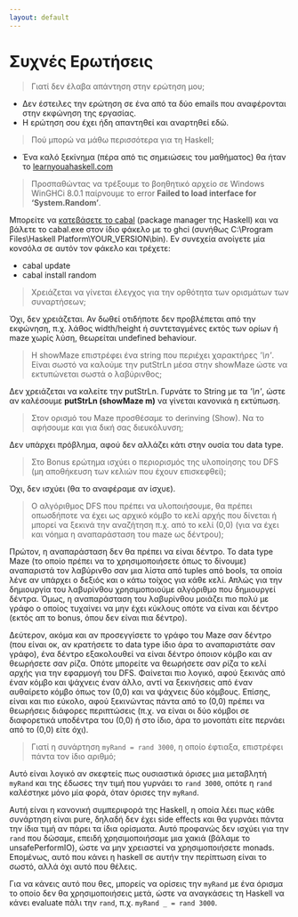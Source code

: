 ```yaml
---
layout: default
---
```


# [](#header-1)Συχνές Ερωτήσεις


> Γιατί δεν έλαβα απάντηση στην ερώτηση μου;

* Δεν έστειλες την ερώτηση σε ένα από τα δύο emails που αναφέρονται στην
εκφώνηση της εργασίας.
* Η ερώτηση σου έχει ήδη απαντηθεί και αναρτηθεί εδώ.

> Πού μπορώ να μάθω περισσότερα για τη Haskell;

* Ένα καλό ξεκίνημα (πέρα από τις σημειώσεις του μαθήματος) θα ήταν το
[learnyouahaskell.com](http://learnyouahaskell.com)

> Προσπαθώντας να τρέξουμε το βοηθητικό αρχείο σε Windows WinGHCi 8.0.1 παίρνουμε
το error **Failed to load interface for ‘System.Random’**.

Μπορείτε να [κατεβάσετε το cabal](https://www.haskell.org/cabal/release/cabal-install-1.24.0.2/cabal-install-1.24.0.2-x86_64-unknown-mingw32.zip)
(package manager της Ηaskell) και να βάλετε το cabal.exe στον ίδιο φάκελο με το
ghci (συνήθως C:\Program Files\Haskell Platform\YOUR_VERSION\bin). Εν συνεχεία
ανοίγετε μία κονσόλα σε αυτόν τον φάκελο και τρέχετε:

* cabal update
* cabal install random

> Χρειάζεται να γίνεται έλεγχος για την ορθότητα των ορισμάτων των συναρτήσεων;

Όχι, δεν χρειάζεται. Αν δωθεί οτιδήποτε δεν προβλέπεται από την εκφώνηση, π.χ.
λάθος width/height ή συντεταγμένες εκτός των ορίων ή maze χωρίς λύση, θεωρείται
undefined behaviour.

> Η showMaze επιστρέφει ένα string που περιέχει χαρακτήρες *'\n'*. Είναι σωστό να
καλούμε την putStrLn μέσα στην showMaze ώστε να εκτυπώνεται σωστά ο λαβύρινθος;

Δεν χρειάζεται να καλείτε την putStrLn. Γυρνάτε το String με τα *'\n'*, ώστε αν
καλέσουμε **putStrLn (showMaze m)** να γίνεται κανονικά η εκτύπωση.

> Στον ορισμό του Maze προσθέσαμε το derinving (Show). Να το αφήσουμε και για
δική σας διευκόλυνση;

Δεν υπάρχει πρόβλημα, αφού δεν αλλάζει κάτι στην ουσία του data type.

> Στο Bonus ερώτημα ισχύει ο περιορισμός της υλοποίησης του DFS (μη αποθήκευση
των κελιών που έχουν επισκεφθεί);

Όχι, δεν ισχύει (θα το αναφέραμε αν ίσχυε).

> Ο αλγόριθμος DFS που πρέπει να υλοποιήσουμε, θα πρέπει οπωσδήποτε να έχει ως
αρχικό κόμβο το κελί αρχής που δίνεται ή μπορεί να ξεκινά την αναζήτηση π.χ. από
το κελί (0,0) (για να έχει και νόημα η αναπαράσταση του maze ως δέντρου);

Πρώτον, η αναπαράσταση δεν θα πρέπει να είναι δέντρο. Το data type Maze (το
οποίο πρέπει να το χρησιμοποιήσετε όπως το δίνουμε) αναπαριστά τον λαβύρινθο σαν
μια λίστα από tuples από bools, τα οποία λένε αν υπάρχει ο δεξιός και ο κάτω
τοίχος για κάθε κελί. Απλώς για την δημιουργία του λαβυρίνθου χρησιμοποιούμε
αλγόριθμο που δημιουργεί δέντρα. Όμως, η αναπαράσταση του λαβυρίνθου μοιάζει πιο
πολύ με γράφο ο οποίος τυχαίνει να μην έχει κύκλους οπότε να είναι και δέντρο
(εκτός απ το bonus, όπου δεν είναι πια δέντρο).

Δεύτερον, ακόμα και αν προσεγγίσετε το γράφο του Maze σαν δέντρο (που είναι οκ,
αν κρατήσετε το data type ίδιο άρα το αναπαριστάτε σαν γράφο), ένα δέντρο
εξακολουθεί να είναι δέντρο όποιον κόμβο και αν θεωρήσετε σαν ρίζα. Οπότε
μπορείτε να θεωρήσετε σαν ρίζα το κελί αρχής για την εφαρμογή του DFS. Φαίνεται 
πιο λογικό, αφού ξεκινάς από έναν κόμβο και ψάχνεις έναν άλλο, αντί να ξεκινήσεις
από έναν αυθαίρετο κόμβο όπως τον (0,0) και να ψάχνεις δύο κόμβους. Επίσης, είναι
και πιο εύκολο, αφού ξεκινώντας πάντα από το (0,0) πρέπει να θεωρήσεις διάφορες
περιπτώσεις (π.χ. να είναι οι δύο κόμβοι σε διαφορετικά υποδέντρα του (0,0) ή στο
ίδιο, άρα το μονοπάτι είτε περνάει από το (0,0) είτε όχι).

> Γιατί η συνάρτηση `myRand = rand 3000`, η οποίο έφτιαξα, επιστρέφει πάντα τον
ίδιο αριθμό;

Αυτό είναι λογικό αν σκεφτείς πως ουσιαστικά όρισες μια μεταβλητή `myRand` και
της έδωσες την τιμή που γυρνάει το `rand 3000`, οπότε η `rand` καλέστηκε μόνο
μία φορά, όταν όρισες την `myRand`.

Αυτή είναι η κανονική συμπεριφορά της Haskell, η οποία λέει πως κάθε συνάρτηση
είναι pure, δηλαδή δεν έχει side effects και θα γυρνάει πάντα την ίδια τιμή αν
πάρει τα ίδια ορίσματα. Αυτό προφανώς δεν ισχύει για την `rand` που δώσαμε,
επειδή χρησιμοποιήσαμε μια χακιά (βάλαμε το unsafePerformIO), ώστε να μην
χρειαστεί να χρησιμοποιήσετε monads. Επομένως, αυτό που κάνει η haskell σε αυτήν
την περίπτωση είναι το σωστό, αλλά όχι αυτό που θέλεις.

Για να κάνεις αυτό που θες, μπορείς να ορίσεις την `myRand` με ένα όρισμα το
οποίο δεν θα χρησιμοποιήσεις μετά, ώστε να αναγκάσεις τη Haskell να κάνει
evaluate πάλι την `rand`, π.χ. `myRand _ = rand 3000`.

